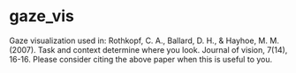# gaze_vis
Gaze visualization used in: 
Rothkopf, C. A., Ballard, D. H., & Hayhoe, M. M. (2007). Task and context determine where you look. Journal of vision, 7(14), 16-16.
Please consider citing the above paper when this is useful to you.
